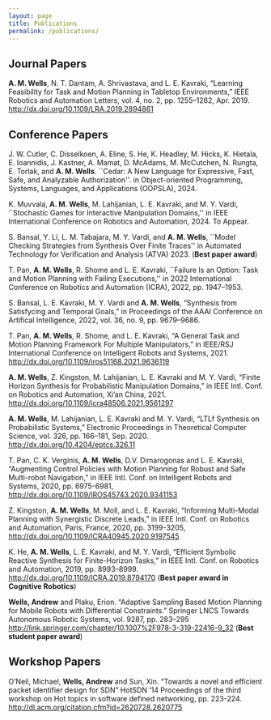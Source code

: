 ```yaml
---
layout: page
title: Publications
permalink: /publications/
---
```


## Journal Papers

**A. M. Wells**, N. T. Dantam, A. Shrivastava, and L. E. Kavraki, “Learning Feasibility for Task and Motion Planning in Tabletop Environments,” IEEE Robotics and Automation Letters, vol. 4, no. 2, pp. 1255–1262, Apr. 2019. <http://dx.doi.org/10.1109/LRA.2019.2894861>

## Conference Papers

J. W. Cutler, C. Disselkoen, A. Eline, S. He, K. Headley, M. Hicks, K. Hietala, E. Ioannidis, J. Kastner, A. Mamat, D. McAdams, M. McCutchen, N. Rungta, E. Torlak, and **A. M. Wells**. ``Cedar: A New Language for Expressive, Fast, Safe, and Analyzable Authorization''. in Object-oriented Programming, Systems, Languages, and Applications (OOPSLA), 2024.

K. Muvvala, **A. M. Wells**, M. Lahijanian, L. E. Kavraki, and M. Y. Vardi, ``Stochastic Games for Interactive Manipulation Domains,'' in IEEE International Conference on Robotics and Automation, 2024. To Appear.

S. Bansal, Y. Li, L. M. Tabajara, M. Y. Vardi, and **A. M. Wells**, ``Model Checking Strategies from Synthesis Over Finite Traces'' in Automated Technology for Verification and Analysis (ATVA) 2023. (**Best paper award**)

T. Pan, **A. M. Wells**, R. Shome and L. E. Kavraki, ``Failure Is an Option: Task and Motion Planning with Failing Executions,'' in 2022 International Conference on Robotics and Automation (ICRA), 2022, pp. 1947–1953.

S. Bansal, L. E. Kavraki, M. Y. Vardi and **A. M. Wells**, “Synthesis from Satisfycing and Temporal Goals,” in Proceedings of the AAAI Conference on Artifical Intelligence, 2022, vol. 36, no. 9, pp. 9679–9686.

T. Pan, **A. M. Wells**, R. Shome, and L. E. Kavraki, “A General Task and Motion Planning Framework For Multiple Manipulators,” in IEEE/RSJ International Conference on Intelligent Robots and Systems, 2021. <http://dx.doi.org/10.1109/iros51168.2021.9636119>

**A. M. Wells**, Z. Kingston, M. Lahijanian, L. E. Kavraki and M. Y. Vardi, “Finite Horizon Synthesis for Probabilistic Manipulation Domains,” in IEEE Intl. Conf. on Robotics and Automation, Xi’an China, 2021. <http://dx.doi.org/10.1109/icra48506.2021.9561297>

**A. M. Wells**, M. Lahijanian, L. E. Kavraki and M. Y. Vardi, “LTLf Synthesis on Probabilistic Systems,” Electronic Proceedings in Theoretical Computer Science, vol. 326, pp. 166–181, Sep. 2020. <http://dx.doi.org/10.4204/eptcs.326.11>

T. Pan, C. K. Verginis, **A. M. Wells**, D.V. Dimarogonas and L. E. Kavraki, “Augmenting Control Policies with Motion Planning for Robust and Safe Multi-robot Navigation,” in IEEE Intl. Conf. on Intelligent Robots and Systems, 2020, pp. 6975-6981, <http://dx.doi.org/10.1109/IROS45743.2020.9341153>

Z. Kingston, **A. M. Wells**, M. Moll, and L. E. Kavraki, “Informing Multi-Modal Planning with Synergistic Discrete Leads,” in IEEE Intl. Conf. on Robotics and Automation, Paris, France, 2020, pp. 3199-3205, <http://dx.doi.org/10.1109/ICRA40945.2020.9197545>

K. He, **A. M. Wells**, L. E. Kavraki, and M. Y. Vardi, “Efficient Symbolic Reactive Synthesis for Finite-Horizon Tasks,” in IEEE Intl. Conf. on Robotics and Automation, 2019, pp. 8993–8999. <http://dx.doi.org/10.1109/ICRA.2019.8794170> (**Best paper award in Cognitive Robotics**)

**Wells, Andrew** and Plaku, Erion.  “Adaptive Sampling Based Motion Planning for Mobile Robots with Differential Constraints.” Springer LNCS Towards Autonomous Robotic Systems, vol. 9287, pp. 283–295 <http://link.springer.com/chapter/10.1007%2F978-3-319-22416-9_32> (**Best student paper award**)

## Workshop Papers

O’Neil, Michael, **Wells, Andrew** and Sun, Xin. “Towards a novel and efficient packet identifier design for SDN” HotSDN ‘14 Proceedings of the third workshop on Hot topics in software defined networking, pp. 223-224. <http://dl.acm.org/citation.cfm?id=2620728.2620775>